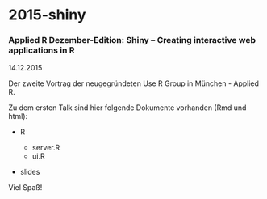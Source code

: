 # 2015-shiny

### Applied R Dezember-Edition: Shiny – Creating interactive web applications in R
14.12.2015

Der zweite Vortrag der neugegründeten Use R Group in München - Applied R.

Zu dem ersten Talk sind hier folgende Dokumente vorhanden (Rmd und html):

* R

    * server.R
    * ui.R

* slides


Viel Spaß!